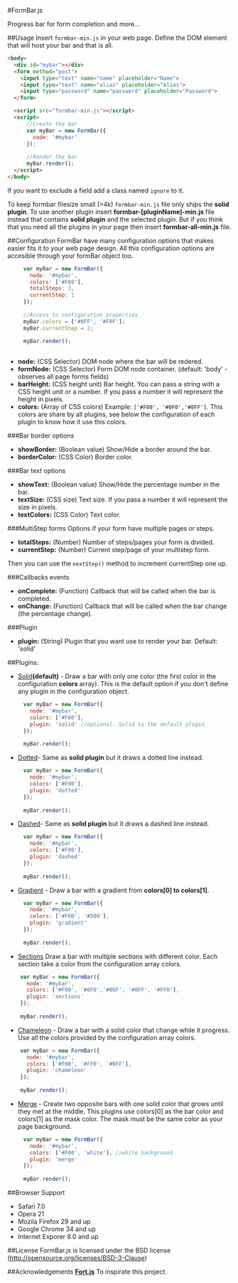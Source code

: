 #FormBar.js

Progress bar for form completion and more...

##Usage
Insert `formbar-min.js` in your web page.  Define the DOM element that will host your bar and that is all.

```html
<body>
  <div id="mybar"></div>
  <form method="post">
    <input type="text" name="name" placeholder="Name">
    <input type="text" name="alias" placeholder="Alias">
    <input type="password" name="password" placeholder="Password">
  </form>

  <script src="formbar-min.js"></script>
  <script>
      //Create the bar
      var myBar = new FormBar({
        node: '#mybar'
      });
      
      //Render the bar
      myBar.render();
  </script>
</body>
```

If you want to exclude a field add a class named `ignore` to it. 

To keep formbar filesize small (>4k) `formbar-min.js` file only ships the **solid plugin**. To use another plugin insert **formbar-[pluginName]-min.js** file instead that contains **solid plugin** and the selected plugin. But if you think that you need all the plugins in your page then insert **formbar-all-min.js** file.

##Configuration
FormBar have many configuration options that makes easier fits it to your web page design. All this configuration options are accesible through your formBar object too.

 ```javascript
      var myBar = new FormBar({
        node: '#mybar',
        colors: ['#F00'],
        totalSteps: 3,
        currentStep: 1
      });
      
      //Access to configuration properties
      myBar.colors = ['#0FF', '#F0F']; 
      myBar.currentStep = 2;
      
      myBar.render();
     
 ```

* **node:** (CSS Selector) DOM node where the bar will be redered.
* **formNode:** (CSS Selector) Form DOM node container. (default: 'body' - observes all page forms fields)
* **barHeight:** (CSS height unit) Bar height. You can pass a string with a CSS height unit or a number. If you pass a number it will represent the height in pixels.
* **colors:** (Array of CSS colors) Example: `['#F00', '#0F0','#0FF']`. This colors are share by all plugins, see below the configuration of each plugin to know how it use this colors.


###Bar border options
 
* **showBorder:** (Boolean value) Show/Hide a border around the bar.
* **borderColor:** (CSS Color) Border color.

###Bar text options
* **showText:** (Boolean value) Show/Hide the percentage number in the bar.
* **textSize:** (CSS size) Text size. If you pass a number it will represent the size in pixels. 
* **textColors:** (CSS Color) Text color.

###MultiStep forms
Options if your form have multiple pages or steps.

* **totalSteps:** (Number) Number of steps/pages your form is divided.
* **currentStep:** (Number) Current step/page of your multistep form.

Then you can use the `nextStep()` method to increment currentStep one up.

###Callbacks events
* **onComplete:** (Function) Callback that will be called when the bar is completed.
* **onChange:** (Function) Callback that will be called when the bar change (the percentage change).

###Plugin
* **plugin:** (String) Plugin that you want use to render your bar. Default: 'solid'


##Plugins:

 * [Solid](#)**(default)** - Draw a bar with only one color (the first color in the configuration **colors** array). This is the default option if you don't define any plugin in the configuration object.
 ```javascript
      var myBar = new FormBar({
        node: '#mybar',
        colors: ['#F00'],
        plugin: 'solid' //optional. Solid is the default plugin
      });
      
      myBar.render();
 ```
 
 * [Dotted](#)- Same as **solid plugin** but it draws a dotted line instead.
 ```javascript
      var myBar = new FormBar({
        node: '#mybar',
        colors: ['#F00'],
        plugin: 'dotted'
      });
      
      myBar.render();
 ```
 * [Dashed](#)- Same as **solid plugin** but it draws a dashed line instead. 
 ```javascript
      var myBar = new FormBar({
        node: '#mybar',
        colors: ['#F00'],
        plugin: 'dashed'
      });
      
      myBar.render();
 ```
 
 * [Gradient](#) - Draw a bar with a gradient from **colors[0] to colors[1]**.
 ```javascript
      var myBar = new FormBar({
        node: '#mybar',
        colors: ['#F00', '#500'],
        plugin: 'gradient'
      });
      
      myBar.render();
 ```
 
 
 * [Sections](#) Draw a bar with multiple sections with different color. Each section take a color from the configuration array colors. 
  ```javascript
      var myBar = new FormBar({
        node: '#mybar',
        colors: ['#F00', '#0F0','#00F', '#0FF', '#FF0'],
        plugin: 'sections'
      });
      
      myBar.render();
 ```

 * [Chameleon](#) - Draw a bar with a solid color that change while it progress. Use all the colors provided by the configuration array colors.
  ```javascript
      var myBar = new FormBar({
        node: '#mybar',
        colors: ['#F00', '#FF0', '#0FF'],
        plugin: 'chameleon'
      });
      
      myBar.render();
 ```
 
 * [Merge](#) - Create two opposite bars with one solid color that grows until they met at the middle. This plugins use colors[0] as the bar color and colors[1] as the mask color. The mask must be the same color as your page background. 
 ```javascript
      var myBar = new FormBar({
        node: '#mybar',
        colors: ['#F00', 'white'], //white background
        plugin: 'merge'
      });
      
      myBar.render();
 ```


##Browser Support
 * Safari 7.0 
 * Opera 21 
 * Mozila Firefox 29 and up
 * Google Chrome 34 and up
 * Internet Exporer 8.0 and up 
 

##License
FormBar.js is licensed under the BSD license (http://opensource.org/licenses/BSD-3-Clause)

##Acknowledgements
[**Fort.js**](http://idriskhenchil.me/fort) To inspirate this project. 

